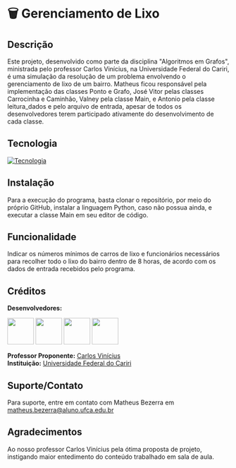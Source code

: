 # 🗑 Gerenciamento de Lixo

## Descrição
Este projeto, desenvolvido como parte da disciplina "Algoritmos em Grafos", ministrada pelo professor Carlos Vinícius, na Universidade Federal do Cariri, é uma simulação da resolução de um problema envolvendo o gerenciamento de lixo de um bairro. Matheus ficou responsável pela implementação das classes Ponto e Grafo, José Vitor pelas classes Carrocinha e Caminhão, Valney pela classe Main, e Antonio pela classe leitura_dados e pelo arquivo de entrada, apesar de todos os desenvolvedores terem participado ativamente do desenvolvimento de cada classe.

## Tecnologia

[![Tecnologia](https://skillicons.dev/icons?i=python)](https://skillicons.dev)

## Instalação
Para a execução do programa, basta clonar o repositório, por meio do próprio GitHub, instalar a linguagem Python, caso não possua ainda, e executar a classe Main em seu editor de código.

## Funcionalidade
Indicar os números mínimos de carros de lixo e funcionários necessários para recolher todo o lixo do bairro dentro de 8 horas, de acordo com os dados de entrada recebidos pelo programa.

## Créditos
**Desenvolvedores:**
</br>

[<img src="https://github.com/matheusluna37.png" width="60px;">](https://github.com/matheusluna37)
[<img src="https://github.com/josevitordds.png" width="60px;">](https://github.com/josevitordds)
[<img src="https://github.com/antonionunesdev.png" width="60px;">](https://github.com/antonionunesdev)
[<img src="https://github.com/valneymaia.png" width="60px;">](https://github.com/valneymaia)
</br>

**Professor Proponente:** [Carlos Vinícius](mailto:vinicius.lima@ufca.edu.br)  
**Instituição:** [Universidade Federal do Cariri](https://www.ufca.edu.br)

## Suporte/Contato
Para suporte, entre em contato com Matheus Bezerra em matheus.bezerra@aluno.ufca.edu.br

## Agradecimentos
Ao nosso professor Carlos Vinícius pela ótima proposta de projeto, instigando maior entedimento do conteúdo trabalhado em sala de aula.
